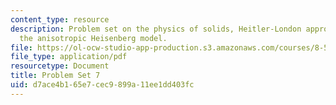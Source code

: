 ```yaml
---
content_type: resource
description: Problem set on the physics of solids, Heitler-London approximation, and
  the anisotropic Heisenberg model.
file: https://ol-ocw-studio-app-production.s3.amazonaws.com/courses/8-512-theory-of-solids-ii-spring-2009/d7ace4b165e7cec9899a11ee1dd403fc_MIT8_512s09_2004_pset07.pdf
file_type: application/pdf
resourcetype: Document
title: Problem Set 7
uid: d7ace4b1-65e7-cec9-899a-11ee1dd403fc
---
```


